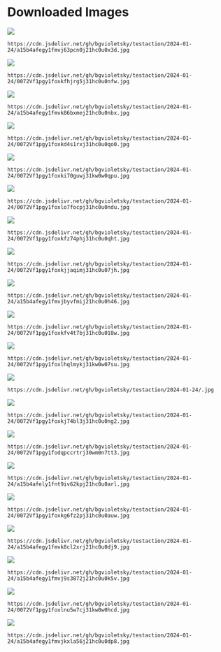 # Downloaded Images

![](https://cdn.jsdelivr.net/gh/bgvioletsky/testaction/2024-01-24/a15b4afegy1fmvj63pcn0j21hc0u0x3d.jpg)
```
https://cdn.jsdelivr.net/gh/bgvioletsky/testaction/2024-01-24/a15b4afegy1fmvj63pcn0j21hc0u0x3d.jpg
```
![](https://cdn.jsdelivr.net/gh/bgvioletsky/testaction/2024-01-24/0072Vf1pgy1foxkfhjrg5j31hc0u0nfw.jpg)
```
https://cdn.jsdelivr.net/gh/bgvioletsky/testaction/2024-01-24/0072Vf1pgy1foxkfhjrg5j31hc0u0nfw.jpg
```
![](https://cdn.jsdelivr.net/gh/bgvioletsky/testaction/2024-01-24/a15b4afegy1fmvk86bxmej21hc0u0nbx.jpg)
```
https://cdn.jsdelivr.net/gh/bgvioletsky/testaction/2024-01-24/a15b4afegy1fmvk86bxmej21hc0u0nbx.jpg
```
![](https://cdn.jsdelivr.net/gh/bgvioletsky/testaction/2024-01-24/0072Vf1pgy1foxkd4s1rxj31hc0u0qo0.jpg)
```
https://cdn.jsdelivr.net/gh/bgvioletsky/testaction/2024-01-24/0072Vf1pgy1foxkd4s1rxj31hc0u0qo0.jpg
```
![](https://cdn.jsdelivr.net/gh/bgvioletsky/testaction/2024-01-24/0072Vf1pgy1foxki70guwj31kw0w0qpu.jpg)
```
https://cdn.jsdelivr.net/gh/bgvioletsky/testaction/2024-01-24/0072Vf1pgy1foxki70guwj31kw0w0qpu.jpg
```
![](https://cdn.jsdelivr.net/gh/bgvioletsky/testaction/2024-01-24/0072Vf1pgy1foxlo7focpj31hc0u0ndu.jpg)
```
https://cdn.jsdelivr.net/gh/bgvioletsky/testaction/2024-01-24/0072Vf1pgy1foxlo7focpj31hc0u0ndu.jpg
```
![](https://cdn.jsdelivr.net/gh/bgvioletsky/testaction/2024-01-24/0072Vf1pgy1foxkfz74phj31hc0u0qht.jpg)
```
https://cdn.jsdelivr.net/gh/bgvioletsky/testaction/2024-01-24/0072Vf1pgy1foxkfz74phj31hc0u0qht.jpg
```
![](https://cdn.jsdelivr.net/gh/bgvioletsky/testaction/2024-01-24/0072Vf1pgy1foxkjjaqimj31hc0u07jh.jpg)
```
https://cdn.jsdelivr.net/gh/bgvioletsky/testaction/2024-01-24/0072Vf1pgy1foxkjjaqimj31hc0u07jh.jpg
```
![](https://cdn.jsdelivr.net/gh/bgvioletsky/testaction/2024-01-24/a15b4afegy1fmvjbyvfmij21hc0u0h46.jpg)
```
https://cdn.jsdelivr.net/gh/bgvioletsky/testaction/2024-01-24/a15b4afegy1fmvjbyvfmij21hc0u0h46.jpg
```
![](https://cdn.jsdelivr.net/gh/bgvioletsky/testaction/2024-01-24/0072Vf1pgy1foxkfv4t7bj31hc0u018w.jpg)
```
https://cdn.jsdelivr.net/gh/bgvioletsky/testaction/2024-01-24/0072Vf1pgy1foxkfv4t7bj31hc0u018w.jpg
```
![](https://cdn.jsdelivr.net/gh/bgvioletsky/testaction/2024-01-24/0072Vf1pgy1foxlhqlmykj31kw0w07su.jpg)
```
https://cdn.jsdelivr.net/gh/bgvioletsky/testaction/2024-01-24/0072Vf1pgy1foxlhqlmykj31kw0w07su.jpg
```
![](https://cdn.jsdelivr.net/gh/bgvioletsky/testaction/2024-01-24/.jpg)
```
https://cdn.jsdelivr.net/gh/bgvioletsky/testaction/2024-01-24/.jpg
```
![](https://cdn.jsdelivr.net/gh/bgvioletsky/testaction/2024-01-24/0072Vf1pgy1foxkj74bl3j31hc0u0ng2.jpg)
```
https://cdn.jsdelivr.net/gh/bgvioletsky/testaction/2024-01-24/0072Vf1pgy1foxkj74bl3j31hc0u0ng2.jpg
```
![](https://cdn.jsdelivr.net/gh/bgvioletsky/testaction/2024-01-24/0072Vf1pgy1fodqpccrtrj30wm0n7tt3.jpg)
```
https://cdn.jsdelivr.net/gh/bgvioletsky/testaction/2024-01-24/0072Vf1pgy1fodqpccrtrj30wm0n7tt3.jpg
```
![](https://cdn.jsdelivr.net/gh/bgvioletsky/testaction/2024-01-24/a15b4afely1fnt9iv62kpj21hc0u0arl.jpg)
```
https://cdn.jsdelivr.net/gh/bgvioletsky/testaction/2024-01-24/a15b4afely1fnt9iv62kpj21hc0u0arl.jpg
```
![](https://cdn.jsdelivr.net/gh/bgvioletsky/testaction/2024-01-24/0072Vf1pgy1foxkg6fz2pj31hc0u0auw.jpg)
```
https://cdn.jsdelivr.net/gh/bgvioletsky/testaction/2024-01-24/0072Vf1pgy1foxkg6fz2pj31hc0u0auw.jpg
```
![](https://cdn.jsdelivr.net/gh/bgvioletsky/testaction/2024-01-24/a15b4afegy1fmvk8cl2xrj21hc0u0dj9.jpg)
```
https://cdn.jsdelivr.net/gh/bgvioletsky/testaction/2024-01-24/a15b4afegy1fmvk8cl2xrj21hc0u0dj9.jpg
```
![](https://cdn.jsdelivr.net/gh/bgvioletsky/testaction/2024-01-24/a15b4afegy1fmvj9s3872j21hc0u0k5v.jpg)
```
https://cdn.jsdelivr.net/gh/bgvioletsky/testaction/2024-01-24/a15b4afegy1fmvj9s3872j21hc0u0k5v.jpg
```
![](https://cdn.jsdelivr.net/gh/bgvioletsky/testaction/2024-01-24/0072Vf1pgy1foxlnu5w7cj31kw0w0hcd.jpg)
```
https://cdn.jsdelivr.net/gh/bgvioletsky/testaction/2024-01-24/0072Vf1pgy1foxlnu5w7cj31kw0w0hcd.jpg
```
![](https://cdn.jsdelivr.net/gh/bgvioletsky/testaction/2024-01-24/a15b4afegy1fmvjkxla56j21hc0u0dp8.jpg)
```
https://cdn.jsdelivr.net/gh/bgvioletsky/testaction/2024-01-24/a15b4afegy1fmvjkxla56j21hc0u0dp8.jpg
```
